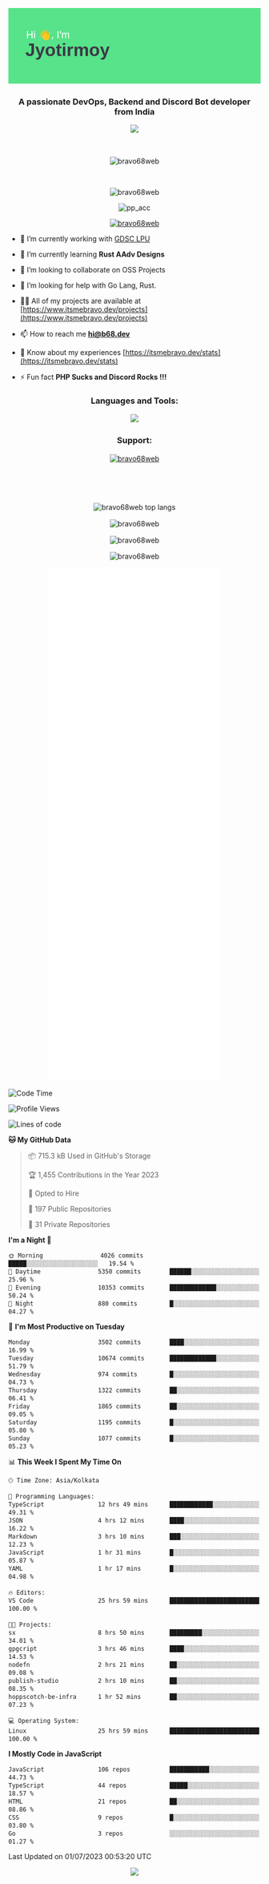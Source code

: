 <p align="center"><img src="header.png"></p>
<h3 align="center">A passionate DevOps, Backend and Discord Bot developer from India</h3>

<p align="center"><a href="https://discord.com/users/457039372009865226"><img src="https://lanyard-profile-readme.vercel.app/api/457039372009865226"></a></p>
                           
<br>
<p align="center"> <img src="https://komarev.com/ghpvc/?username=bravo68web&label=Profile%20views&color=0e75b6&style=flat" alt="bravo68web" /> </p>
<br>


<p align="center"><img src="https://github-profile-trophy.vercel.app/?username=bravo68web&theme=discord&column=3&row=2" alt="bravo68web" /> </p>
<p align="center"><img src="https://osu-embed.b68dev.xyz/pp_acc" alt="pp_acc" /> </p>

<p align="center"> <a href="https://twitter.com/bravo68web" target="blank"><img src="https://img.shields.io/twitter/follow/bravo68web?logo=twitter&style=for-the-badge" alt="bravo68web" /></a> </p>

- 🔭 I’m currently working with [GDSC LPU](https://gdsclpu.live/)

- 🌱 I’m currently learning **Rust AAdv Designs**

- 👯 I’m looking to collaborate on OSS Projects

- 🤝 I’m looking for help with Go Lang, Rust.

- 👨‍💻 All of my projects are available at [https://www.itsmebravo.dev/projects](https://www.itsmebravo.dev/projects)

<!-- - 💬 Ask me about **DF Techs** -->

- 📫 How to reach me **hi@b68.dev**

- 📄 Know about my experiences [https://itsmebravo.dev/stats](https://itsmebravo.dev/stats)

- ⚡ Fun fact **PHP Sucks and Discord Rocks !!!**

<h3 align="center">Languages and Tools:</h3>
<p align="center"> 
<img src="https://skillicons.dev/icons?i=aws,bash,c,cs,cpp,cloudflare,css,dart,devto,discord,bots,docker,electron,ember,emotion,express,fastapi,figma,firebase,flask,gcp,git,github,githubactions,go,gitlab,graphql,heroku,html,ai,ipfs,js,jest,linux,md,mastodon,mongodb,neovim,netlify,nextjs,nginx,nodejs,postgres,postman,powershell,py,react,redis,regex,replit,rocket,rust,sqlite,mysql,stackoverflow,styledcomponents,supabase,sentry,solidity,svg,tailwind,tauri,twitter,ts,unity,v,vercel,vim,vite,wasm,webpack,workers&perline=8&theme=dark" />
</p>

<h3 align="center">Support:</h3>
<p align="center"><a href="https://www.buymeacoffee.com/bravo68web"> <img align="center" src="https://cdn.buymeacoffee.com/buttons/v2/default-yellow.png" height="50" width="210" alt="bravo68web" /></a></p><br><br>
<br>

<p align="center"> <img align="center" src="https://github-readme-stats-sync.vercel.app/api/top-langs?username=bravo68web&count_private=true&show_icons=true&theme=radical&border_radius=10&&langs_count=10&layout=compact" alt="bravo68web top langs" /></p>

<p align="center"> <img align="center" src="https://github-readme-stats-sync.vercel.app/api?username=bravo68web&count_private=true&show_icons=true&theme=radical&border_radius=10" alt="bravo68web" /></p>

<p align="center"> <img align="center" src="https://github-readme-streak-stats.herokuapp.com?user=bravo68web&theme=dracula&hide_border=true" alt="bravo68web" /></p>

<p align="center"> <img align="center" src="https://github-readme-stats-sync.vercel.app/api/wakatime?username=bravo68web&count_private=true&show_icons=true&theme=aura_dark&border_radius=10&&langs_count=10&layout=compact&range=last_7_days" alt="bravo68web" /></p>

<p align="center"><img src="https://raw.githubusercontent.com/BRAVO68WEB/BRAVO68WEB/master/github-metrics.svg"></p>

<!--START_SECTION:waka-->
![Code Time](http://img.shields.io/badge/Code%20Time-5%2C002%20hrs%206%20mins-blue)

![Profile Views](http://img.shields.io/badge/Profile%20Views-10-blue)

![Lines of code](https://img.shields.io/badge/From%20Hello%20World%20I%27ve%20Written-60.9%20million%20lines%20of%20code-blue)

**🐱 My GitHub Data** 

> 📦 715.3 kB Used in GitHub's Storage 
 > 
> 🏆 1,455 Contributions in the Year 2023
 > 
> 💼 Opted to Hire
 > 
> 📜 197 Public Repositories 
 > 
> 🔑 31 Private Repositories 
 > 
**I'm a Night 🦉** 

```text
🌞 Morning                4026 commits        █████░░░░░░░░░░░░░░░░░░░░   19.54 % 
🌆 Daytime                5350 commits        ██████░░░░░░░░░░░░░░░░░░░   25.96 % 
🌃 Evening                10353 commits       █████████████░░░░░░░░░░░░   50.24 % 
🌙 Night                  880 commits         █░░░░░░░░░░░░░░░░░░░░░░░░   04.27 % 
```
📅 **I'm Most Productive on Tuesday** 

```text
Monday                   3502 commits        ████░░░░░░░░░░░░░░░░░░░░░   16.99 % 
Tuesday                  10674 commits       █████████████░░░░░░░░░░░░   51.79 % 
Wednesday                974 commits         █░░░░░░░░░░░░░░░░░░░░░░░░   04.73 % 
Thursday                 1322 commits        ██░░░░░░░░░░░░░░░░░░░░░░░   06.41 % 
Friday                   1865 commits        ██░░░░░░░░░░░░░░░░░░░░░░░   09.05 % 
Saturday                 1195 commits        █░░░░░░░░░░░░░░░░░░░░░░░░   05.80 % 
Sunday                   1077 commits        █░░░░░░░░░░░░░░░░░░░░░░░░   05.23 % 
```


📊 **This Week I Spent My Time On** 

```text
🕑︎ Time Zone: Asia/Kolkata

💬 Programming Languages: 
TypeScript               12 hrs 49 mins      ████████████░░░░░░░░░░░░░   49.31 % 
JSON                     4 hrs 12 mins       ████░░░░░░░░░░░░░░░░░░░░░   16.22 % 
Markdown                 3 hrs 10 mins       ███░░░░░░░░░░░░░░░░░░░░░░   12.23 % 
JavaScript               1 hr 31 mins        █░░░░░░░░░░░░░░░░░░░░░░░░   05.87 % 
YAML                     1 hr 17 mins        █░░░░░░░░░░░░░░░░░░░░░░░░   04.98 % 

🔥 Editors: 
VS Code                  25 hrs 59 mins      █████████████████████████   100.00 % 

🐱‍💻 Projects: 
sx                       8 hrs 50 mins       █████████░░░░░░░░░░░░░░░░   34.01 % 
gpgcript                 3 hrs 46 mins       ████░░░░░░░░░░░░░░░░░░░░░   14.53 % 
nodefn                   2 hrs 21 mins       ██░░░░░░░░░░░░░░░░░░░░░░░   09.08 % 
publish-studio           2 hrs 10 mins       ██░░░░░░░░░░░░░░░░░░░░░░░   08.35 % 
hoppscotch-be-infra      1 hr 52 mins        ██░░░░░░░░░░░░░░░░░░░░░░░   07.23 % 

💻 Operating System: 
Linux                    25 hrs 59 mins      █████████████████████████   100.00 % 
```

**I Mostly Code in JavaScript** 

```text
JavaScript               106 repos           ███████████░░░░░░░░░░░░░░   44.73 % 
TypeScript               44 repos            █████░░░░░░░░░░░░░░░░░░░░   18.57 % 
HTML                     21 repos            ██░░░░░░░░░░░░░░░░░░░░░░░   08.86 % 
CSS                      9 repos             █░░░░░░░░░░░░░░░░░░░░░░░░   03.80 % 
Go                       3 repos             ░░░░░░░░░░░░░░░░░░░░░░░░░   01.27 % 
```




 Last Updated on 01/07/2023 00:53:20 UTC
<!--END_SECTION:waka-->

<p align="center"><img src="https://bravo68web.me/images/header_.png"></p>

